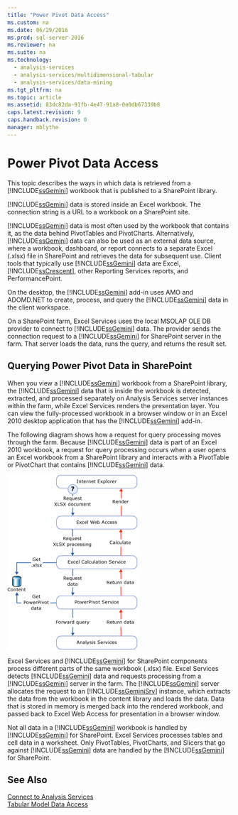 ```yaml
---
title: "Power Pivot Data Access"
ms.custom: na
ms.date: 06/29/2016
ms.prod: sql-server-2016
ms.reviewer: na
ms.suite: na
ms.technology: 
  - analysis-services
  - analysis-services/multidimensional-tabular
  - analysis-services/data-mining
ms.tgt_pltfrm: na
ms.topic: article
ms.assetid: 83dc82da-91fb-4e47-91a8-0e0db67339b8
caps.latest.revision: 9
caps.handback.revision: 0
manager: mblythe
---
```

# Power Pivot Data Access
This topic describes the ways in which data is retrieved from a [!INCLUDE[ssGemini](../../Topics/TopicNameContainA/tokens/ssGemini_md.md)] workbook that is published to a SharePoint library.  
  
 [!INCLUDE[ssGemini](../../Topics/TopicNameContainA/tokens/ssGemini_md.md)] data is stored inside an Excel workbook. The connection string is a URL to a workbook on a SharePoint site.  
  
 [!INCLUDE[ssGemini](../../Topics/TopicNameContainA/tokens/ssGemini_md.md)] data is most often used by the workbook that contains it, as the data behind PivotTables and PivotCharts. Alternatively, [!INCLUDE[ssGemini](../../Topics/TopicNameContainA/tokens/ssGemini_md.md)] data can also be used as an external data source, where a workbook, dashboard, or report connects to a separate Excel (.xlsx) file in SharePoint and retrieves the data for subsequent use. Client tools that typically use [!INCLUDE[ssGemini](../../Topics/TopicNameContainA/tokens/ssGemini_md.md)] data are Excel, [!INCLUDE[ssCrescent](../../Topics/TopicNameContainA/tokens/ssCrescent_md.md)], other Reporting Services reports, and PerformancePoint.  
  
 On the desktop, the [!INCLUDE[ssGemini](../../Topics/TopicNameContainA/tokens/ssGemini_md.md)] add-in uses AMO and ADOMD.NET to create, process, and query the [!INCLUDE[ssGemini](../../Topics/TopicNameContainA/tokens/ssGemini_md.md)] data in the client workspace.  
  
 On a SharePoint farm, Excel Services uses the local MSOLAP OLE DB provider to connect to [!INCLUDE[ssGemini](../../Topics/TopicNameContainA/tokens/ssGemini_md.md)] data. The provider sends the connection request to a [!INCLUDE[ssGemini](../../Topics/TopicNameContainA/tokens/ssGemini_md.md)] for SharePoint server in the farm. That server loads the data, runs the query, and returns the result set.  
  
##  <a name="queryproc"></a> Querying Power Pivot Data in SharePoint  
 When you view a [!INCLUDE[ssGemini](../../Topics/TopicNameContainA/tokens/ssGemini_md.md)] workbook from a SharePoint library, the [!INCLUDE[ssGemini](../../Topics/TopicNameContainA/tokens/ssGemini_md.md)] data that is inside the workbook is detected, extracted, and processed separately on Analysis Services server instances within the farm, while Excel Services renders the presentation layer. You can view the fully-processed workbook in a browser window or in an Excel 2010 desktop application that has the [!INCLUDE[ssGemini](../../Topics/TopicNameContainA/tokens/ssGemini_md.md)] add-in.  
  
 The following diagram shows how a request for query processing moves through the farm. Because [!INCLUDE[ssGemini](../../Topics/TopicNameContainA/tokens/ssGemini_md.md)] data is part of an Excel 2010 workbook, a request for query processing occurs when a user opens an Excel workbook from a SharePoint library and interacts with a PivotTable or PivotChart that contains [!INCLUDE[ssGemini](../../Topics/TopicNameContainA/tokens/ssGemini_md.md)] data.  
  
 ![GMNI&#95;DataProcReq](../../Topics/TopicNameNotContainA/images/GMNI_DataProcReq.gif "GMNI_DataProcReq")  
  
 Excel Services and [!INCLUDE[ssGemini](../../Topics/TopicNameContainA/tokens/ssGemini_md.md)] for SharePoint components process different parts of the same workbook (.xlsx) file. Excel Services detects [!INCLUDE[ssGemini](../../Topics/TopicNameContainA/tokens/ssGemini_md.md)] data and requests processing from a [!INCLUDE[ssGemini](../../Topics/TopicNameContainA/tokens/ssGemini_md.md)] server in the farm. The [!INCLUDE[ssGemini](../../Topics/TopicNameContainA/tokens/ssGemini_md.md)] server allocates the request to an [!INCLUDE[ssGeminiSrv](../../Topics/TopicNameContainA/tokens/ssGeminiSrv_md.md)] instance, which extracts the data from the workbook in the content library and loads the data. Data that is stored in memory is merged back into the rendered workbook, and passed back to Excel Web Access for presentation in a browser window.  
  
 Not all data in a [!INCLUDE[ssGemini](../../Topics/TopicNameContainA/tokens/ssGemini_md.md)] workbook is handled by [!INCLUDE[ssGemini](../../Topics/TopicNameContainA/tokens/ssGemini_md.md)] for SharePoint. Excel Services processes tables and cell data in a worksheet. Only PivotTables, PivotCharts, and Slicers that go against [!INCLUDE[ssGemini](../../Topics/TopicNameContainA/tokens/ssGemini_md.md)] data are handled by the [!INCLUDE[ssGemini](../../Topics/TopicNameContainA/tokens/ssGemini_md.md)] for SharePoint.  
  
## See Also  
 [Connect to Analysis Services](../../Topics/TopicNameNotContainA/Connect-to-Analysis-Services.md)   
 [Tabular Model Data Access](../../Topics/TopicNameNotContainA/Tabular-Model-Data-Access.md)